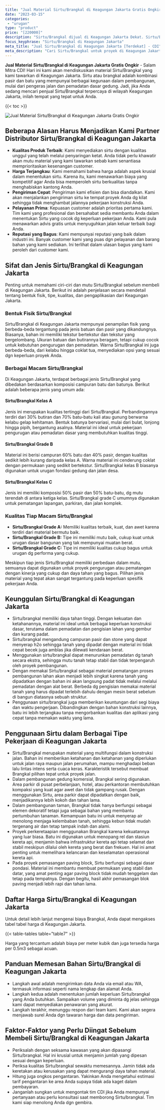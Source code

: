 ```yaml
---
title: "Jual Material Sirtu/Brangkal di Keagungan Jakarta Gratis Ongkir"
date: "2023-03-15"
categories:
 - "urugan"
type: "product"
price: "[220000]"
description: "Sirtu/Brangkal dijual di Keagungan Jakarta Dekat. Sirtu/Brangkal ini sering dipakai dalam proyek konstruksi sebagai material pengurukan yang kokoh dan tahan lama. Hubungi kami untuk informasi lebih lanjut."
focus_keyphrase: "Sirtu/Brangkal di Keagungan Jakarta"
meta_title: "Jual Sirtu/Brangkal di Keagungan Jakarta [Terdekat] - CDI"
meta_description: "Cari Sirtu/Brangkal untuk proyek di Keagungan Jakarta? Kami memiliki Sirtu/Brangkal berkualitas untuk material pengurukan. Segera dapatkan penawaran terbaik."
---
```


**Jual Material Sirtu/Brangkal di Keagungan Jakarta Gratis Ongkir** - Salam Mitra CDI! Hari ini kami akan mendiskusikan material Sirtu/Brangkal yang kami tawarkan di Keagungan Jakarta. Sirtu atau brangkal adalah kombinasi pasir dan batu yang mempunyai berbagai kegunaan dalam pembangunan, mulai dari pengeras jalan dan pemadatan dasar gedung. Jadi, jika Anda sedang mencari penjual Sirtu/Brangkal terpercaya di wilayah Keagungan Jakarta, inilah tempat yang tepat untuk Anda.

{{< toc >}}

![Jual Material Sirtu/Brangkal di Keagungan Jakarta Gratis Ongkir](/images/urugan/sirtu-urug-23.jpg)

## Beberapa Alasan Harus Menjadikan Kami Partner Distributor Sirtu/Brangkal di Keagungan Jakarta

*   **Kualitas Produk Terbaik**: Kami menyediakan sirtu dengan kualitas unggul yang telah melalui penyaringan ketat. Anda tidak perlu khawatir akan mutu material yang kami tawarkan sebab kami senantiasa memprioritaskan kesenangan customer.
*   **Harga Terjangkau**: Kami memahami bahwa harga adalah aspek krusial dalam menentukan sirtu. Karena itu, kami menawarkan biaya yang kompetitif agar Anda bisa memperoleh sirtu berkualitas tanpa menghabiskan kantong Anda.
*   **Pengiriman Cepat**: Pengiriman kami efisien dan bisa diandalkan. Kami akan menjalankan pengiriman sirtu ke tempat proyek Anda dg kilat sehingga tidak menghambat jalannya pekerjaan konstruksi Anda.
*   **Pelayanan Prima**: Kepuasan customer adalah prioritas pertama kami. Tim kami yang profesional dan bersahabat sedia membantu Anda dalam menentukan Sirtu yang cocok dg keperluan pekerjaan Anda. Kami pula menawarkan advis gratis untuk menyuguhkan jalan keluar terbaik bagi Anda.
*   **Reputasi yang Bagus**: Kami mempunyai reputasi yang baik dalam industri ini. Banyak customer kami yang puas dgn pelayanan dan barang bahan yang kami sediakan. Ini terlihat dalam ulasan bagus yang kami peroleh dari customer kami.

## Sifat dan Jenis Sirtu/Brangkal di Keagungan Jakarta

Penting untuk memahami ciri-ciri dan mutu Sirtu/Brangkal sebelum membeli di Keagungan Jakarta. Berikut ini adalah penjelasan secara mendetail tentang bentuk fisik, tipe, kualitas, dan pengaplikasian dari Keagungan Jakarta.

### Bentuk Fisik Sirtu/Brangkal

Sirtu/Brangkal di Keagungan Jakarta mempunyai penampilan fisik yang berbeda-beda tergantung pada jenis batuan dan pasir yang dikandungnya. Biasanya, bahan ini memiliki tekstur bertekstur dan tekstur yang bergelombang. Ukuran batuan dan butirannya beragam, tetapi cukup cocok untuk kebutuhan pengurugan dan pemadatan. Warna Sirtu/Brangkal ini juga berbeda-beda, dari kelabu hingga coklat tua, menyediakan opsi yang sesuai dgn keperluan proyek Anda.

### Berbagai Macam Sirtu/Brangkal

Di Keagungan Jakarta, terdapat berbagai jenis Sirtu/Brangkal yang dibedakan berdasarkan komposisi campuran batu dan batunya. Berikut adalah beberapa jenis yang umum ada:

#### Sirtu/Brangkal Kelas A

Jenis ini merupakan kualitas tertinggi dari Sirtu/Brangkal. Perbandingannya terdiri dari 30% butiran dan 70% batu-batu kali atau gunung berwarna kelabu gelap kehitaman. Bentuk batunya bervariasi, mulai dari bulat, lonjong hingga pipih, bergantung asalnya. Material ini ideal untuk pekerjaan pengurugan atau pemadatan dasar yang membutuhkan kualitas tinggi.

#### Sirtu/Brangkal Grade B

Material ini berisi campuran 60% batu dan 40% pasir, dengan kualitas sedikit lebih kurang daripada kelas A. Warna material ini cenderung coklat dengan permukaan yang sedikit bertekstur. Sirtu/Brangkal kelas B biasanya digunakan untuk urugan fondasi gedung dan jalan desa.

#### Sirtu/Brangkal Kelas C

Jenis ini memiliki komposisi 50% pasir dan 50% batu-batu, dg mutu terendah di antara ketiga kelas. Sirtu/Brangkal grade C umumnya digunakan untuk pematangan lapangan, parkiran, dan jalan komplek.

### Kualitas Tiap Macam Sirtu/Brangkal

*   **Sirtu/Brangkal Grade A:** Memiliki kualitas terbaik, kuat, dan awet karena terdiri dari material bermutu baik.
*   **Sirtu/Brangkal Grade B:** Tipe ini memiliki mutu baik, cukup kuat untuk urugan dasar bangunan yang tak mempunyai muatan berat.
*   **Sirtu/Brangkal Grade C:** Tipe ini memiliki kualitas cukup bagus untuk urugan dg performa yang cukup.

Meskipun tiap jenis Sirtu/Brangkal memiliki perbedaan dalam mutu, semuanya dapat digunakan untuk proyek pengurugan atau pematangan dengan kinerja yang cukup dan daya tahan yang bagus. Pilihan jenis material yang tepat akan sangat tergantung pada keperluan spesifik pekerjaan Anda.

## Keunggulan Sirtu/Brangkal di Keagungan Jakarta

*   Sirtu/brangkal memiliki daya tahan tinggi. Dengan kekuatan dan ketahanannya, material ini ideal untuk berbagai keperluan konstruksi dasar, terutama dalam pemadatan dan pengisian lahan yang gembur dan kurang padat.
*   Sirtu/brangkal mengandung campuran pasir dan stone yang dapat menyerap h2o sehingga tanah yang dipadat dengan material ini tidak cepat becek juga amblas jika dilewati kendaraan berat.
*   Menggunakan sirtu/brangkal dapat menurunkan pemadatan dg tanah secara ekstra, sehingga mutu tanah tetap stabil dan tidak terpengaruh oleh proyek pembangunan.
*   Dengan memakai Sirtu/brangkal sebagai material pematangan proses pembangunan lahan akan menjadi lebih singkat karena tanah yang dipadatkan dengan bahan ini akan langsung padat tidak melalui melalui pemadatan dengan alat berat. Berbeda dg pengisian memakai material tanah yang harus dipadat terlebih dahulu dengan mesin berat sebelum di bangun diatasnya sebuah struktur.
*   Penggunaan sirtu/brangkal juga memberikan keuntungan dari segi biaya dan waktu pengerjaan. Dibandingkan dengan bahan konstruksi lainnya, batu ini lebih terjangkau tanpa mengorbankan kualitas dan aplikasi yang cepat tanpa memakan waktu yang lama.

## Penggunaan Sirtu dalam Berbagai Tipe Pekerjaan di Keagungan Jakarta

*   Sirtu/Brangkal merupakan material yang multifungsi dalam konstruksi jalan. Bahan ini memberikan ketahanan dan ketahanan yang diperlukan untuk jalan raya maupun jalan perumahan, mampu menghadapi beban lalu lintas intens serta cuaca keras. Karakteristik tersebut membuat Brangkal pilihan tepat untuk proyek jalan.
*   Dalam pembangunan gedung komersial, Brangkal sering digunakan. Area parkir di pusat perbelanjaan, hotel, atau perkantoran membutuhkan kompaksi yang kuat agar awet dan tidak gampang rusak. Dengan menggunakan Sirtu, area parkir dapat dipadatkan dengan baik, menjadikannya lebih kokoh dan tahan lama.
*   Dalam pembangunan taman, Brangkal tidak hanya berfungsi sebagai elemen dekoratif tetapi juga sebagai bahan yang membantu pertumbuhan tanaman. Kemampuan batu ini untuk menyerap air menolong menjaga kelembaban tanah, sehingga kebun tidak mudah tergenang air dan tetap tampak indah dan alami.
*   Proyek perkeretaapian menggunakan Brangkal karena kekuatannya yang luar biasa. Batu ini digunakan untuk menopang rel dan stasiun kereta api, menjamin bahwa infrastruktur kereta api tetap selamat dan stabil meskipun dilalui oleh kereta yang berat dan frekuen. Hal ini amat penting untuk memelihara kelancaran dan keselamatan operasional kereta api.
*   Pada proyek pemasangan paving block, Sirtu berfungsi sebagai dasar pondasi. Material ini membantu membuat permukaan yang stabil dan datar, yang amat penting agar paving block tidak mudah tenggelam dan tetap pada tempatnya. Dengan begitu, hasil akhir pemasangan blok paving menjadi lebih rapi dan tahan lama.

## Daftar Harga Sirtu/Brangkal di Keagungan Jakarta

Untuk detail lebih lanjut mengenai biaya Brangkal, Anda dapat mengakses tabel tabel harga di Keagungan Jakarta.

{{< table-tables table="table7" >}}

Harga yang tercantum adalah biaya per meter kubik dan juga tersedia harga per 0.5m3 sebagai acuan.

## Panduan Memesan Bahan Sirtu/Brangkal di Keagungan Jakarta

*   Langkah awal adalah mengirimkan data Anda via email atau WA, termasuk informasi seperti nama lengkap dan alamat Anda.
*   Langkah kedua adalah menentukan jumlah keperluan Sirtu/brangkal yang Anda butuhkan. Sampaikan volume yang diminta dg jelas sehingga kami dapat menyediakan penawaran yang akurat.
*   Langkah terakhir, menunggu respon dari team kami. Kami akan segera menjawab surel Anda dgn tawaran harga dan data pengiriman.

## Faktor-Faktor yang Perlu Diingat Sebelum Membeli Sirtu/Brangkal di Keagungan Jakarta

*   Periksalah dengan seksama kawasan yang akan dipasangi Sirtu/brangkal. Hal ini krusial untuk menjamin jumlah yang dipesan sesuai dengan keperluan.
*   Periksa kualitas Sirtu/brangkal sewaktu memesannya. Jamin tidak ada keretakan atau kerusakan yang dapat mengurangi daya tahan material.
*   Hitung juga ongkos pengantaran. Yakinkan Anda mengetahui estimasi tarif pengantaran ke area Anda supaya tidak ada kaget dalam pembayaran.
*   Janganlah sungkan untuk mengontak tim CDI jika Anda mempunyai pertanyaan atau perlu konsultasi saat memborong Sirtu/brangkal. Tim kami siap menolong Anda dgn gembira.